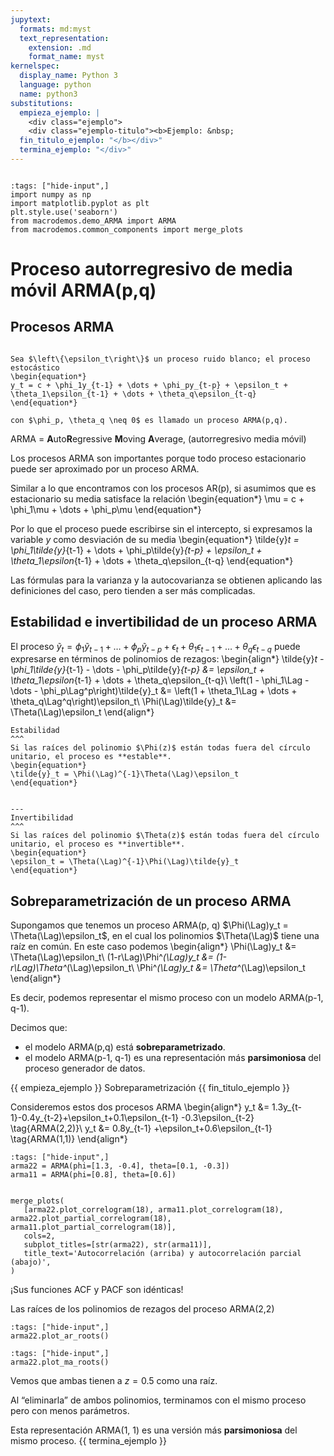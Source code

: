 ```yaml
---
jupytext:
  formats: md:myst
  text_representation:
    extension: .md
    format_name: myst
kernelspec:
  display_name: Python 3
  language: python
  name: python3
substitutions:
  empieza_ejemplo: |
    <div class="ejemplo">
    <div class="ejemplo-titulo"><b>Ejemplo: &nbsp;
  fin_titulo_ejemplo: "</b></div>"
  termina_ejemplo: "</div>"
---
```



```{include} ../math-definitions.md
```

```{code-cell} ipython3
:tags: ["hide-input",]
import numpy as np
import matplotlib.pyplot as plt
plt.style.use('seaborn')
from macrodemos.demo_ARMA import ARMA
from macrodemos.common_components import merge_plots
```



# Proceso autorregresivo de media móvil ARMA(p,q)

## Procesos ARMA
```{important} Definición: proceso ARMA

Sea $\left\{\epsilon_t\right\}$ un proceso ruido blanco; el proceso estocástico
\begin{equation*}
y_t = c + \phi_1y_{t-1} + \dots + \phi_py_{t-p} + \epsilon_t + \theta_1\epsilon_{t-1} + \dots + \theta_q\epsilon_{t-q}
\end{equation*}

con $\phi_p, \theta_q \neq 0$ es llamado un proceso ARMA(p,q).
```


ARMA  = **A**uto**R**egressive **M**oving **A**verage, (autorregresivo media móvil)

Los procesos ARMA son importantes porque todo proceso estacionario puede ser aproximado por un proceso ARMA.



Similar a lo que encontramos con los procesos AR(p), si asumimos que es estacionario su media satisface la relación
\begin{equation*}
\mu = c + \phi_1\mu + \dots + \phi_p\mu
\end{equation*}

Por lo que el proceso puede escribirse sin el intercepto, si expresamos la variable $y$ como desviación de su media
\begin{equation*}
\tilde{y}_t = \phi_1\tilde{y}_{t-1} + \dots + \phi_p\tilde{y}_{t-p} + \epsilon_t + \theta_1\epsilon_{t-1} + \dots + \theta_q\epsilon_{t-q}
\end{equation*}

Las fórmulas para la varianza y la autocovarianza se obtienen aplicando las definiciones del caso, pero tienden a ser más complicadas.




## Estabilidad e invertibilidad de un proceso ARMA

El proceso  $\tilde{y}_t = \phi_1\tilde{y}_{t-1} + \dots + \phi_p\tilde{y}_{t-p} + \epsilon_t + \theta_1\epsilon_{t-1} + \dots + \theta_q\epsilon_{t-q}$ puede expresarse en términos de polinomios de rezagos:
\begin{align*}
\tilde{y}_t - \phi_1\tilde{y}_{t-1} - \dots - \phi_p\tilde{y}_{t-p} &= \epsilon_t + \theta_1\epsilon_{t-1} + \dots + \theta_q\epsilon_{t-q}\\
\left(1 - \phi_1\Lag - \dots - \phi_p\Lag^p\right)\tilde{y}_t &= \left(1 + \theta_1\Lag + \dots + \theta_q\Lag^q\right)\epsilon_t\\
\Phi(\Lag)\tilde{y}_t &= \Theta(\Lag)\epsilon_t
\end{align*}


```{panels}
Estabilidad
^^^
Si las raíces del polinomio $\Phi(z)$ están todas fuera del círculo unitario, el proceso es **estable**.
\begin{equation*}
\tilde{y}_t = \Phi(\Lag)^{-1}\Theta(\Lag)\epsilon_t
\end{equation*}


---
Invertibilidad
^^^
Si las raíces del polinomio $\Theta(z)$ están todas fuera del círculo unitario, el proceso es **invertible**.
\begin{equation*}
\epsilon_t = \Theta(\Lag)^{-1}\Phi(\Lag)\tilde{y}_t
\end{equation*}

```


## Sobreparametrización de un proceso ARMA

Supongamos que tenemos un proceso ARMA(p, q) $\Phi(\Lag)y_t = \Theta(\Lag)\epsilon_t$, en el cual los polinomios $\Theta(\Lag)$ tiene una raíz en común. En este caso podemos
\begin{align*}
\Phi(\Lag)y_t &= \Theta(\Lag)\epsilon_t\\
(1-r\Lag)\Phi^*(\Lag)y_t &= (1-r\Lag)\Theta^*(\Lag)\epsilon_t\\
\Phi^*(\Lag)y_t &= \Theta^*(\Lag)\epsilon_t
\end{align*}


Es decir, podemos representar el mismo proceso con un modelo ARMA(p-1, q-1).

Decimos que:

* el modelo ARMA(p,q) está **sobreparametrizado**.
* el modelo ARMA(p-1, q-1) es una representación más **parsimoniosa** del proceso generador de datos.



{{ empieza_ejemplo }} Sobreparametrización {{ fin_titulo_ejemplo }}

Consideremos estos dos procesos ARMA
\begin{align*}
y_t &= 1.3y_{t-1}-0.4y_{t-2}+\epsilon_t+0.1\epsilon_{t-1} -0.3\epsilon_{t-2} \tag{ARMA(2,2)}\\
y_t &= 0.8y_{t-1} +\epsilon_t+0.6\epsilon_{t-1} \tag{ARMA(1,1)}
\end{align*}

```{code-cell} ipython3
:tags: ["hide-input",]
arma22 = ARMA(phi=[1.3, -0.4], theta=[0.1, -0.3])
arma11 = ARMA(phi=[0.8], theta=[0.6])


merge_plots(
   [arma22.plot_correlogram(18), arma11.plot_correlogram(18), arma22.plot_partial_correlogram(18), arma11.plot_partial_correlogram(18)],
   cols=2,
   subplot_titles=[str(arma22), str(arma11)],
   title_text='Autocorrelación (arriba) y autocorrelación parcial (abajo)',
)
```

¡Sus funciones ACF y PACF son idénticas!


Las raíces de los polinomios de rezagos del proceso ARMA(2,2)


```{code-cell} ipython3
:tags: ["hide-input",]
arma22.plot_ar_roots()
```

```{code-cell} ipython3
:tags: ["hide-input",]
arma22.plot_ma_roots()
```


Vemos que ambas tienen a $z=0.5$ como una raíz.

Al “eliminarla” de ambos polinomios, terminamos con el mismo proceso pero con menos parámetros.

Esta representación ARMA(1, 1) es una versión más **parsimoniosa** del mismo proceso.
{{ termina_ejemplo }}
